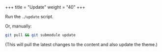 +++
title = "Update"
weight = "40"
+++

Run the `./update` script.

Or, manually:

```bash
git pull && git submodule update
```    

(This will pull the latest changes to the content and also update the theme.)
